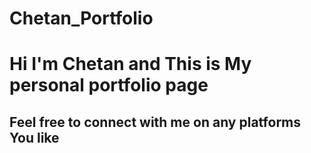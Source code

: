 # Chetan_Portfolio


<h1> Hi I'm Chetan and This is My personal portfolio page </h1> 

<h2>Feel free to connect with me on any platforms You like</h2>